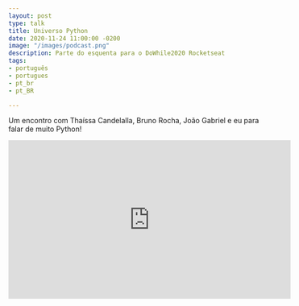 ```yaml
---
layout: post
type: talk
title: Universo Python
date: 2020-11-24 11:00:00 -0200
image: "/images/podcast.png"
description: Parte do esquenta para o DoWhile2020 Rocketseat
tags:
- português
- portugues
- pt_br
- pt_BR

---
```

Um encontro com Thaíssa Candelalla, Bruno Rocha, João Gabriel e eu para falar de muito  Python! 

<iframe width="560" height="315" src="https://www.youtube-nocookie.com/embed/rvSjCo350Xg" title="YouTube video player" frameborder="0" allow="accelerometer; autoplay; clipboard-write; encrypted-media; gyroscope; picture-in-picture" allowfullscreen></iframe>